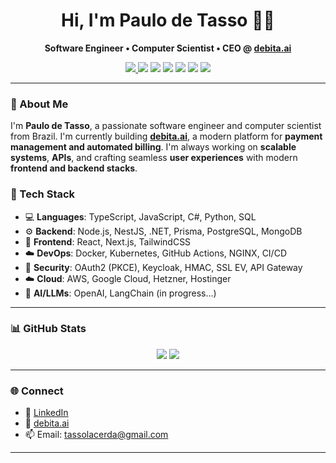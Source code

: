 <h1 align="center">Hi, I'm Paulo de Tasso 👨‍💻</h1>

<p align="center">
  <b>Software Engineer • Computer Scientist • CEO @ <a href="https://debita.ai" target="_blank">debita.ai</a></b>
</p>

<p align="center">
  <a href="https://github.com/tassolacerda">
    <img src="https://img.shields.io/badge/GitHub-100000?style=for-the-badge&logo=github&logoColor=white" />
  </a>
  <img src="https://img.shields.io/badge/Docker-2496ED?style=for-the-badge&logo=docker&logoColor=white" />
  <img src="https://img.shields.io/badge/Kubernetes-326CE5?style=for-the-badge&logo=kubernetes&logoColor=white" />
  <img src="https://img.shields.io/badge/C%23-239120?style=for-the-badge&logo=c-sharp&logoColor=white" />
  <img src="https://img.shields.io/badge/Node.js-339933?style=for-the-badge&logo=nodedotjs&logoColor=white" />
  <img src="https://img.shields.io/badge/JavaScript-F7DF1E?style=for-the-badge&logo=javascript&logoColor=black" />
  <img src="https://img.shields.io/badge/TypeScript-3178C6?style=for-the-badge&logo=typescript&logoColor=white" />
</p>

---

### 🚀 About Me

I'm **Paulo de Tasso**, a passionate software engineer and computer scientist from Brazil. I'm currently building [**debita.ai**](https://debita.ai), a modern platform for **payment management and automated billing**. I'm always working on **scalable systems**, **APIs**, and crafting seamless **user experiences** with modern **frontend and backend stacks**.

### 🧠 Tech Stack

- 💻 **Languages**: TypeScript, JavaScript, C#, Python, SQL
- ⚙️ **Backend**: Node.js, NestJS, .NET, Prisma, PostgreSQL, MongoDB
- 🎨 **Frontend**: React, Next.js, TailwindCSS
- ☁️ **DevOps**: Docker, Kubernetes, GitHub Actions, NGINX, CI/CD
- 🔐 **Security**: OAuth2 (PKCE), Keycloak, HMAC, SSL EV, API Gateway
- ☁️ **Cloud**: AWS, Google Cloud, Hetzner, Hostinger
- 🧠 **AI/LLMs**: OpenAI, LangChain (in progress...)

---

### 📊 GitHub Stats

<p align="center">
  <img src="https://github-readme-stats.vercel.app/api?username=tassolacerda&show_icons=true&theme=radical&hide=prs"/>
  <img src="https://github-readme-stats.vercel.app/api/top-langs/?username=tassolacerda&layout=compact&theme=radical"/>
</p>

---

### 🌐 Connect

- 💼 [LinkedIn](https://www.linkedin.com/in/tassolacerda/)
- 🚀 [debita.ai](https://debita.ai)
- 📫 Email: tassolacerda@gmail.com

---
